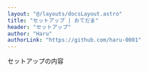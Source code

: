 ```yaml
---
layout: "@/layouts/docsLayout.astro"
title: "セットアップ | おてだま"
header: "セットアップ"
author: "Haru"
authorLink: "https://github.com/haru-0001"
---
```


セットアップの内容
